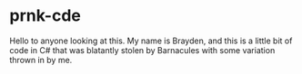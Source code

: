 # prnk-cde
Hello to anyone looking at this. My name is Brayden, and this is a little bit of code in C# that was blatantly stolen by Barnacules with some variation thrown in by me.
